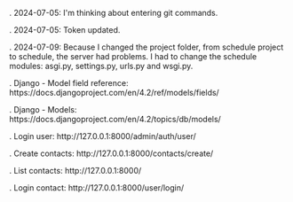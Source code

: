 <p>. 2024-07-05: I'm thinking about entering git commands.</p>
<p>. 2024-07-05: Token updated.</p>
<p>. 2024-07-09: Because I changed the project folder, from schedule project to schedule, the server had problems. I had to change the schedule modules: asgi.py, settings.py, urls.py and wsgi.py.</p>
<p> . Django - Model field reference: https://docs.djangoproject.com/en/4.2/ref/models/fields/ </p>
<p> . Django - Models: https://docs.djangoproject.com/en/4.2/topics/db/models/ </p>

<p>. Login user: http://127.0.0.1:8000/admin/auth/user/</p>
<p>. Create contacts: http://127.0.0.1:8000/contacts/create/</p>
<p>. List contacts: http://127.0.0.1:8000/</p>
<p>. Login contact: http://127.0.0.1:8000/user/login/</p>
<p></p>
<p></p>
<p></p>
<p></p>